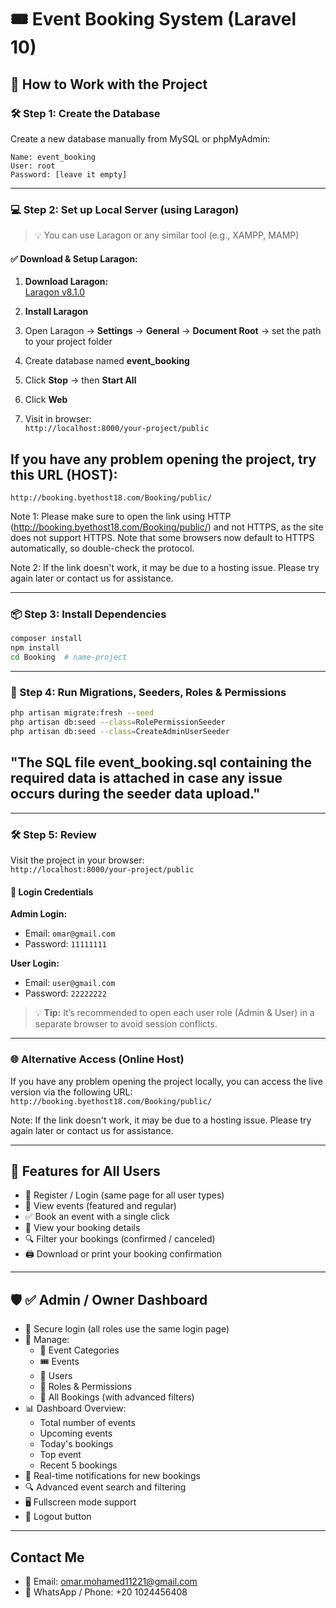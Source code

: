 # 🎟️ Event Booking System (Laravel 10)

## 🚀 How to Work with the Project

### 🛠️ Step 1: Create the Database

Create a new database manually from MySQL or phpMyAdmin:

```
Name: event_booking
User: root
Password: [leave it empty]
```

---

### 💻 Step 2: Set up Local Server (using Laragon)

> 💡 You can use Laragon or any similar tool (e.g., XAMPP, MAMP)

#### ✅ Download & Setup Laragon:

1. **Download Laragon:**  
   [Laragon v8.1.0](https://github.com/leokhoa/laragon/releases/download/8.1.0/laragon-wamp.exe)

2. **Install Laragon**

3. Open Laragon → **Settings** → **General** → **Document Root** → set the path to your project folder

4. Create database named **event_booking**

5. Click **Stop** → then **Start All**

6. Click **Web**

7. Visit in browser:  
   `http://localhost:8000/your-project/public`

## If you have any problem opening the project, try this URL (HOST):

`http://booking.byethost18.com/Booking/public/`

Note 1: Please make sure to open the link using HTTP (http://booking.byethost18.com/Booking/public/) and not HTTPS, as the site does not support HTTPS. Note that some browsers now default to HTTPS automatically, so double-check the protocol.

Note 2: If the link doesn't work, it may be due to a hosting issue. Please try again later or contact us for assistance.

---

### 📦 Step 3: Install Dependencies

```bash
composer install
npm install
cd Booking  # name-project 
```

---

### 🧱 Step 4: Run Migrations, Seeders, Roles & Permissions

```bash
php artisan migrate:fresh --seed
php artisan db:seed --class=RolePermissionSeeder
php artisan db:seed --class=CreateAdminUserSeeder
```

## "The SQL file event_booking.sql containing the required data is attached in case any issue occurs during the seeder data upload."

---

### 🛠️ Step 5: Review

Visit the project in your browser:  
`http://localhost:8000/your-project/public`

#### 🔐 Login Credentials

**Admin Login:**

-   Email: `omar@gmail.com`
-   Password: `11111111`

**User Login:**

-   Email: `user@gmail.com`
-   Password: `22222222`

> 💡 **Tip:** It’s recommended to open each user role (Admin & User) in a separate browser to avoid session conflicts.

---

### 🌐 Alternative Access (Online Host)

If you have any problem opening the project locally, you can access the live version via the following URL:  
`http://booking.byethost18.com/Booking/public/`

Note: If the link doesn't work, it may be due to a hosting issue. Please try again later or contact us for assistance.

---

## 👥 Features for All Users

-   🔐 Register / Login (same page for all user types)
-   🌟 View events (featured and regular)
-   ✅ Book an event with a single click
-   📄 View your booking details
-   🔍 Filter your bookings (confirmed / canceled)
-   🖨️ Download or print your booking confirmation

---

## 🛡️ ✅ Admin / Owner Dashboard

-   🔐 Secure login (all roles use the same login page)
-   🧩 Manage:
    -   🎯 Event Categories
    -   🎟 Events
    -   👥 Users
    -   🔐 Roles & Permissions
    -   📑 All Bookings (with advanced filters)
-   📊 Dashboard Overview:
    -   Total number of events
    -   Upcoming events
    -   Today's bookings
    -   Top event
    -   Recent 5 bookings
-   🔔 Real-time notifications for new bookings
-   🔍 Advanced event search and filtering
-   🖥️ Fullscreen mode support
-   🚪 Logout button

---

## Contact Me

-   📧 Email: omar.mohamed11221@gmail.com
-   📱 WhatsApp / Phone: +20 1024456408

